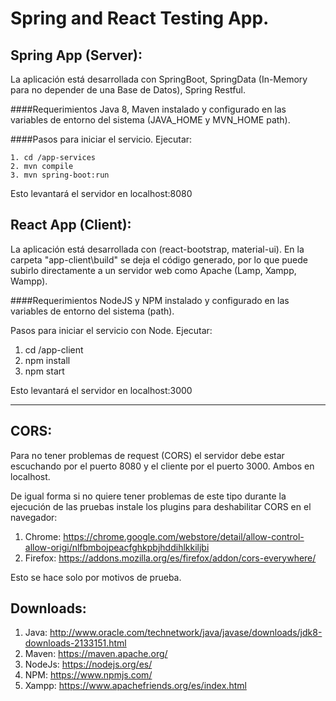 Spring and React Testing App.
========================

Spring App (Server): 
----------------------------
La aplicación está desarrollada con SpringBoot, SpringData (In-Memory para no depender de una Base de Datos), Spring Restful.

####Requerimientos
Java 8, Maven instalado y configurado en las variables de entorno del sistema (JAVA_HOME y MVN_HOME path).

####Pasos para iniciar el servicio.
Ejecutar:

	1. cd /app-services
	2. mvn compile 
	3. mvn spring-boot:run

Esto levantará el servidor en localhost:8080
 
React App (Client): 
--------------------------
La aplicación está desarrollada con (react-bootstrap, material-ui). En la carpeta "app-client\build" se deja el código generado, por lo que puede subirlo directamente a un servidor web como Apache (Lamp, Xampp, Wampp).

####Requerimientos
  NodeJS y NPM instalado y configurado en las variables de entorno del sistema (path).

Pasos para iniciar el servicio con Node.
Ejecutar:

1. cd /app-client
2. npm install
3. npm start

Esto levantará el servidor en localhost:3000
_____ 
CORS:
--------
Para no tener problemas de request (CORS) el servidor debe estar escuchando por el puerto 8080 y el cliente por el puerto 3000. Ambos en localhost. 

De igual forma si no quiere tener problemas de este tipo durante la ejecución de las pruebas instale los plugins para deshabilitar CORS en el navegador:

1. Chrome: https://chrome.google.com/webstore/detail/allow-control-allow-origi/nlfbmbojpeacfghkpbjhddihlkkiljbi
2. Firefox: https://addons.mozilla.org/es/firefox/addon/cors-everywhere/
 
Esto se hace solo por motivos de prueba.

Downloads:
----------------
1. Java: http://www.oracle.com/technetwork/java/javase/downloads/jdk8-downloads-2133151.html
2. Maven: https://maven.apache.org/
2. NodeJs: https://nodejs.org/es/
3. NPM: https://www.npmjs.com/
4. Xampp: https://www.apachefriends.org/es/index.html
